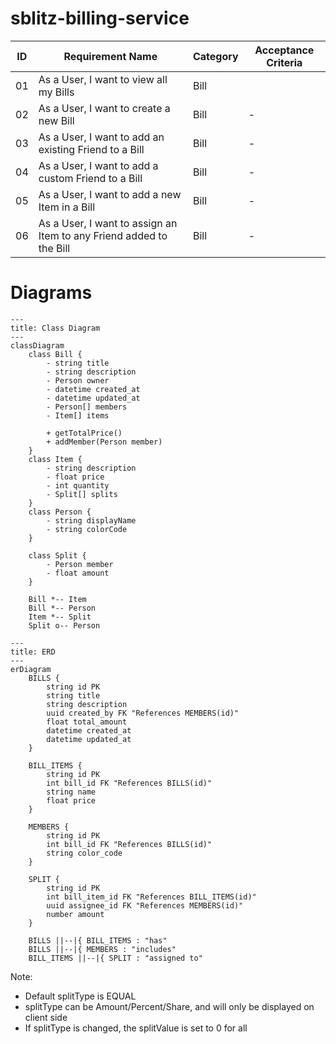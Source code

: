 # sblitz-billing-service

| ID  | Requirement Name                                                    | Category | Acceptance Criteria |
| --- | ------------------------------------------------------------------- | -------- | ------------------- |
| 01  | As a User, I want to view all my Bills                              | Bill     |                     |
| 02  | As a User, I want to create a new Bill                              | Bill     | -                   |
| 03  | As a User, I want to add an existing Friend to a Bill               | Bill     | -                   |
| 04  | As a User, I want to add a custom Friend to a Bill                  | Bill     | -                   |
| 05  | As a User, I want to add a new Item in a Bill                       | Bill     | -                   |
| 06  | As a User, I want to assign an Item to any Friend added to the Bill | Bill     | -                   |

# Diagrams

```mermaid
---
title: Class Diagram
---
classDiagram
    class Bill {
        - string title
        - string description
        - Person owner
        - datetime created_at
        - datetime updated_at
        - Person[] members
        - Item[] items

        + getTotalPrice()
        + addMember(Person member)
    }
    class Item {
        - string description
        - float price
        - int quantity
        - Split[] splits
    }
    class Person {
        - string displayName
        - string colorCode
    }

    class Split {
        - Person member
        - float amount
    }

    Bill *-- Item
    Bill *-- Person
    Item *-- Split
    Split o-- Person
```

```mermaid
---
title: ERD
---
erDiagram
    BILLS {
        string id PK
        string title
        string description
        uuid created_by FK "References MEMBERS(id)"
        float total_amount
        datetime created_at
        datetime updated_at
    }

    BILL_ITEMS {
        string id PK
        int bill_id FK "References BILLS(id)"
        string name
        float price
    }

    MEMBERS {
        string id PK
        int bill_id FK "References BILLS(id)"
        string color_code
    }

    SPLIT {
        string id PK
        int bill_item_id FK "References BILL_ITEMS(id)"
        uuid assignee_id FK "References MEMBERS(id)"
        number amount
    }

    BILLS ||--|{ BILL_ITEMS : "has"
    BILLS ||--|{ MEMBERS : "includes"
    BILL_ITEMS ||--|{ SPLIT : "assigned to"
```

Note:

- Default splitType is EQUAL
- splitType can be Amount/Percent/Share, and will only be displayed on client side
- If splitType is changed, the splitValue is set to 0 for all